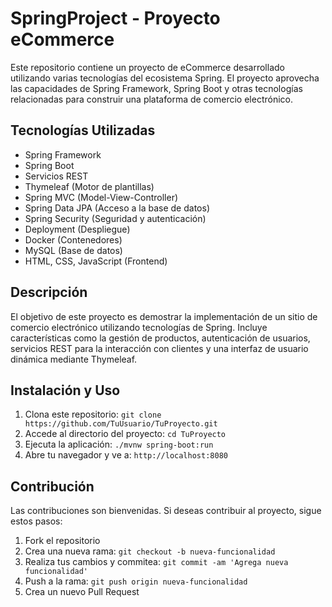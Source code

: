 # SpringProject - Proyecto eCommerce

Este repositorio contiene un proyecto de eCommerce desarrollado utilizando varias tecnologías del ecosistema Spring. El proyecto aprovecha las capacidades de Spring Framework, Spring Boot y otras tecnologías relacionadas para construir una plataforma de comercio electrónico.

## Tecnologías Utilizadas

- Spring Framework
- Spring Boot
- Servicios REST
- Thymeleaf (Motor de plantillas)
- Spring MVC (Model-View-Controller)
- Spring Data JPA (Acceso a la base de datos)
- Spring Security (Seguridad y autenticación)
- Deployment (Despliegue)
- Docker (Contenedores)
- MySQL (Base de datos)
- HTML, CSS, JavaScript (Frontend)

## Descripción

El objetivo de este proyecto es demostrar la implementación de un sitio de comercio electrónico utilizando tecnologías de Spring. Incluye características como la gestión de productos, autenticación de usuarios, servicios REST para la interacción con clientes y una interfaz de usuario dinámica mediante Thymeleaf.

## Instalación y Uso

1. Clona este repositorio: `git clone https://github.com/TuUsuario/TuProyecto.git`
2. Accede al directorio del proyecto: `cd TuProyecto`
3. Ejecuta la aplicación: `./mvnw spring-boot:run`
4. Abre tu navegador y ve a: `http://localhost:8080`

## Contribución

Las contribuciones son bienvenidas. Si deseas contribuir al proyecto, sigue estos pasos:

1. Fork el repositorio
2. Crea una nueva rama: `git checkout -b nueva-funcionalidad`
3. Realiza tus cambios y commitea: `git commit -am 'Agrega nueva funcionalidad'`
4. Push a la rama: `git push origin nueva-funcionalidad`
5. Crea un nuevo Pull Request


